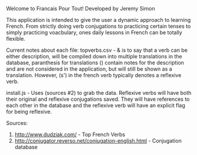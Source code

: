 Welcome to Francais Pour Tout! Developed by Jeremy Simon

This application is intended to give the user a dynamic approach to learning French. From strictly doing verb conjugations to practicing certain tenses to simply practicing voacbulary, ones daily lessons in French can be totally flexible. 

Current notes about each file:
topverbs.csv - & is to say that a verb can be either description, will be compiled down into multiple translations in the database, paranthesis for translations () contain notes for the description and are not considered in the application, but will still be shown as a translation. However, (s') in the french verb typically denotes a reflexive verb. 

install.js - Uses (sources #2) to grab the data. Reflexive verbs will have both their original and reflexive conjugations saved. They will have references to each other in the database and the reflexive verb will have an explicit flag for being reflexive.

Sources:
1. http://www.dudziak.com/ - Top French Verbs
2. http://conjugator.reverso.net/conjugation-english.html - Conjugation database